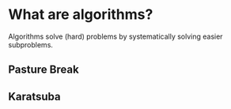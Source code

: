 
# What are algorithms?

Algorithms solve (hard) problems by systematically solving easier subproblems.



## Pasture Break


## Karatsuba

